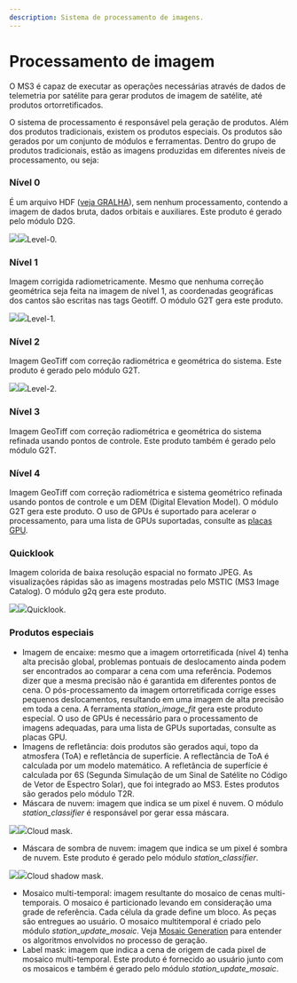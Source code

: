 ```yaml
---
description: Sistema de processamento de imagens.
---
```


# Processamento de imagem

O MS3 é capaz de executar as operações necessárias através de dados de telemetria por satélite para gerar produtos de imagem de satélite, até produtos ortorretificados.

O sistema de processamento é responsável pela geração de produtos. Além dos produtos tradicionais, existem os produtos especiais. Os produtos são gerados por um conjunto de módulos e ferramentas. Dentro do grupo de produtos tradicionais, estão as imagens produzidas em diferentes níveis de processamento, ou seja:

### Nível 0

É um arquivo HDF \([veja GRALHA](http://enms3wiki.dpi.inpe.br/wiki/GRALHA)\), sem nenhum processamento, contendo a imagem de dados bruta, dados orbitais e auxiliares. Este produto é gerado pelo módulo D2G.

[![](http://enms3wiki.dpi.inpe.br/en.w/images/thumb/9/95/Gralha.jpg/600px-Gralha.jpg)](http://enms3wiki.dpi.inpe.br/wiki/File:Gralha.jpg)[![](http://enms3wiki.dpi.inpe.br/en.w/skins/common/images/magnify-clip.png)](http://enms3wiki.dpi.inpe.br/wiki/File:Gralha.jpg)Level-0.

### Nível 1

Imagem corrigida radiometricamente. Mesmo que nenhuma correção geométrica seja feita na imagem de nível 1, as coordenadas geográficas dos cantos são escritas nas tags Geotiff. O módulo G2T gera este produto.

[![](http://enms3wiki.dpi.inpe.br/en.w/images/thumb/7/71/Level1.jpg/400px-Level1.jpg)](http://enms3wiki.dpi.inpe.br/wiki/File:Level1.jpg)[![](http://enms3wiki.dpi.inpe.br/en.w/skins/common/images/magnify-clip.png)](http://enms3wiki.dpi.inpe.br/wiki/File:Level1.jpg)Level-1.

### Nível 2

Imagem GeoTiff com correção radiométrica e geométrica do sistema. Este produto é gerado pelo módulo G2T.

[![](http://enms3wiki.dpi.inpe.br/en.w/images/thumb/8/83/Level2.jpg/400px-Level2.jpg)](http://enms3wiki.dpi.inpe.br/wiki/File:Level2.jpg)[![](http://enms3wiki.dpi.inpe.br/en.w/skins/common/images/magnify-clip.png)](http://enms3wiki.dpi.inpe.br/wiki/File:Level2.jpg)Level-2.

### Nível 3

Imagem GeoTiff com correção radiométrica e geométrica do sistema refinada usando pontos de controle. Este produto também é gerado pelo módulo G2T. 

### Nível 4

Imagem GeoTiff com correção radiométrica e sistema geométrico refinada usando pontos de controle e um DEM \(Digital Elevation Model\). O módulo G2T gera este produto. O uso de GPUs é suportado para acelerar o processamento, para uma lista de GPUs suportadas, consulte as [placas GPU](http://enms3wiki.dpi.inpe.br/wiki/GPU_boards). 

### Quicklook

Imagem colorida de baixa resolução espacial no formato JPEG. As visualizações rápidas são as imagens mostradas pelo MSTIC \(MS3 Image Catalog\). O módulo g2q gera este produto.

[![](http://enms3wiki.dpi.inpe.br/en.w/images/thumb/f/fd/Quicklook.jpg/400px-Quicklook.jpg)](http://enms3wiki.dpi.inpe.br/wiki/File:Quicklook.jpg)[![](http://enms3wiki.dpi.inpe.br/en.w/skins/common/images/magnify-clip.png)](http://enms3wiki.dpi.inpe.br/wiki/File:Quicklook.jpg)Quicklook.

### Produtos especiais

* Imagem de encaixe: mesmo que a imagem ortorretificada \(nível 4\) tenha alta precisão global, problemas pontuais de deslocamento ainda podem ser encontrados ao comparar a cena com uma referência. Podemos dizer que a mesma precisão não é garantida em diferentes pontos de cena. O pós-processamento da imagem ortorretificada corrige esses pequenos deslocamentos, resultando em uma imagem de alta precisão em toda a cena. A ferramenta _station\_image\_fit_ gera este produto especial. O uso de GPUs é necessário para o processamento de imagens adequadas, para uma lista de GPUs suportadas, consulte as placas GPU. 
* Imagens de refletância: dois produtos são gerados aqui, topo da atmosfera \(ToA\) e refletância de superfície. A reflectância de ToA é calculada por um modelo matemático. A refletância de superfície é calculada por 6S \(Segunda Simulação de um Sinal de Satélite no Código de Vetor de Espectro Solar\), que foi integrado ao MS3. Estes produtos são gerados pelo módulo T2R.  
* Máscara de nuvem: imagem que indica se um pixel é nuvem. O módulo _station\_classifier_ é responsável por gerar essa máscara.

[![](http://enms3wiki.dpi.inpe.br/en.w/images/thumb/5/56/Cloud_mask.jpg/400px-Cloud_mask.jpg)](http://enms3wiki.dpi.inpe.br/wiki/File:Cloud_mask.jpg)[![](http://enms3wiki.dpi.inpe.br/en.w/skins/common/images/magnify-clip.png)](http://enms3wiki.dpi.inpe.br/wiki/File:Cloud_mask.jpg)Cloud mask.

* Máscara de sombra de nuvem: imagem que indica se um pixel é sombra de nuvem. Este produto é gerado pelo módulo _station\_classifier_.

[![](http://enms3wiki.dpi.inpe.br/en.w/images/thumb/c/ca/Shadow_mask.jpg/400px-Shadow_mask.jpg)](http://enms3wiki.dpi.inpe.br/wiki/File:Shadow_mask.jpg)[![](http://enms3wiki.dpi.inpe.br/en.w/skins/common/images/magnify-clip.png)](http://enms3wiki.dpi.inpe.br/wiki/File:Shadow_mask.jpg)Cloud shadow mask.

* Mosaico multi-temporal: imagem resultante do mosaico de cenas multi-temporais. O mosaico é particionado levando em consideração uma grade de referência. Cada célula da grade define um bloco. As peças são entregues ao usuário. O mosaico multitemporal é criado pelo módulo _station\_update\_mosaic_. Veja [Mosaic Generation](http://enms3wiki.dpi.inpe.br/wiki/Mosaic_Generation) para entender os algoritmos envolvidos no processo de geração.  
* Label mask: imagem que indica a cena de origem de cada pixel de mosaico multi-temporal. Este produto é fornecido ao usuário junto com os mosaicos e também é gerado pelo módulo _station\_update\_mosaic_.

